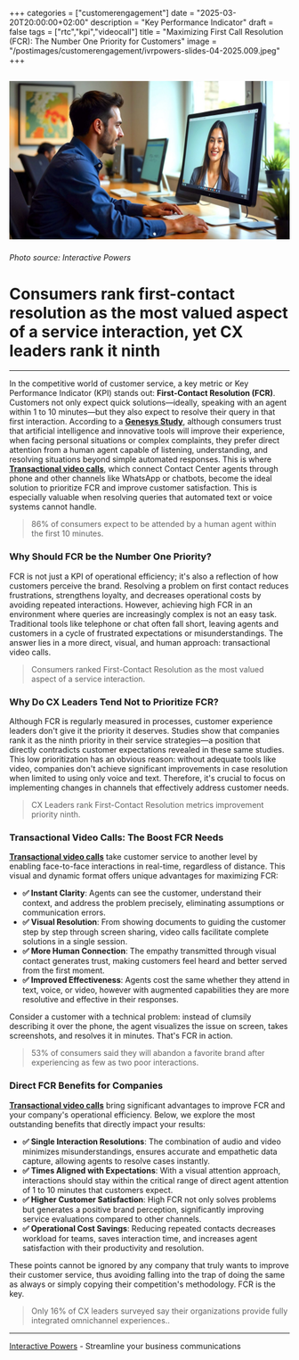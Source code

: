 +++
categories = ["customerengagement"]
date = "2025-03-20T20:00:00+02:00"
description = "Key Performance Indicator"
draft = false
tags = ["rtc","kpi","videocall"]
title = "Maximizing First Call Resolution (FCR): The Number One Priority for Customers"
image = "/postimages/customerengagement/ivrpowers-slides-04-2025.009.jpeg"
+++

![training](/postimages/customerengagement/ivrpowers-slides-04-2025.009.jpeg)
-----------
###### Photo source: Interactive Powers

# Consumers rank first-contact resolution as the most valued aspect of a service interaction, yet CX leaders rank it ninth
--- 

In the competitive world of customer service, a key metric or Key Performance Indicator (KPI) stands out: **First-Contact Resolution (FCR)**. Customers not only expect quick solutions—ideally, speaking with an agent within 1 to 10 minutes—but they also expect to resolve their query in that first interaction. According to a [**Genesys Study**](https://www.genesys.com/company/newsroom/announcements/genesys-research-finds-consumers-believe-ai-will-improve-customer-experience-and-businesses-are-rising-to-the-opportunity), although consumers trust that artificial intelligence and innovative tools will improve their experience, when facing personal situations or complex complaints, they prefer direct attention from a human agent capable of listening, understanding, and resolving situations beyond simple automated responses. This is where [**Transactional video calls**](https://blog.ivrpowers.com/post/marketing/transactional-video-calls/), which connect Contact Center agents through phone and other channels like WhatsApp or chatbots, become the ideal solution to prioritize FCR and improve customer satisfaction. This is especially valuable when resolving queries that automated text or voice systems cannot handle.

> 86% of consumers expect to be attended by a human agent within the first 10 minutes.

### Why Should FCR be the Number One Priority?

FCR is not just a KPI of operational efficiency; it's also a reflection of how customers perceive the brand. Resolving a problem on first contact reduces frustrations, strengthens loyalty, and decreases operational costs by avoiding repeated interactions. However, achieving high FCR in an environment where queries are increasingly complex is not an easy task. Traditional tools like telephone or chat often fall short, leaving agents and customers in a cycle of frustrated expectations or misunderstandings. The answer lies in a more direct, visual, and human approach: transactional video calls.

> Consumers ranked First-Contact Resolution as the most valued aspect of a service interaction.

### Why Do CX Leaders Tend Not to Prioritize FCR?

Although FCR is regularly measured in processes, customer experience leaders don't give it the priority it deserves. Studies show that companies rank it as the ninth priority in their service strategies—a position that directly contradicts customer expectations revealed in these same studies. This low prioritization has an obvious reason: without adequate tools like video, companies don't achieve significant improvements in case resolution when limited to using only voice and text. Therefore, it's crucial to focus on implementing changes in channels that effectively address customer needs.

> CX Leaders rank First-Contact Resolution metrics improvement priority ninth.

### Transactional Video Calls: The Boost FCR Needs

[**Transactional video calls**](https://blog.ivrpowers.com/post/marketing/transactional-video-calls/) take customer service to another level by enabling face-to-face interactions in real-time, regardless of distance. This visual and dynamic format offers unique advantages for maximizing FCR:

- **✅ Instant Clarity**: Agents can see the customer, understand their context, and address the problem precisely, eliminating assumptions or communication errors.
- **✅ Visual Resolution**: From showing documents to guiding the customer step by step through screen sharing, video calls facilitate complete solutions in a single session.
- **✅ More Human Connection**: The empathy transmitted through visual contact generates trust, making customers feel heard and better served from the first moment.
- **✅ Improved Effectiveness**: Agents cost the same whether they attend in text, voice, or video, however with augmented capabilities they are more resolutive and effective in their responses.

Consider a customer with a technical problem: instead of clumsily describing it over the phone, the agent visualizes the issue on screen, takes screenshots, and resolves it in minutes. That's FCR in action.

> 53% of consumers said they will abandon a favorite brand after experiencing as few as two poor interactions.

### Direct FCR Benefits for Companies

[**Transactional video calls**](https://blog.ivrpowers.com/post/marketing/transactional-video-calls/) bring significant advantages to improve FCR and your company's operational efficiency. Below, we explore the most outstanding benefits that directly impact your results:

- **✅ Single Interaction Resolutions**: The combination of audio and video minimizes misunderstandings, ensures accurate and empathetic data capture, allowing agents to resolve cases instantly.
- **✅ Times Aligned with Expectations**: With a visual attention approach, interactions should stay within the critical range of direct agent attention of 1 to 10 minutes that customers expect.
- **✅ Higher Customer Satisfaction**: High FCR not only solves problems but generates a positive brand perception, significantly improving service evaluations compared to other channels.
- **✅ Operational Cost Savings**: Reducing repeated contacts decreases workload for teams, saves interaction time, and increases agent satisfaction with their productivity and resolution.

These points cannot be ignored by any company that truly wants to improve their customer service, thus avoiding falling into the trap of doing the same as always or simply copying their competition's methodology. FCR is the key.

> Only 16% of CX leaders surveyed say their organizations provide fully integrated omnichannel experiences..

---
[Interactive Powers](http://www.ivrpowers.com/) - Streamline your business communications


